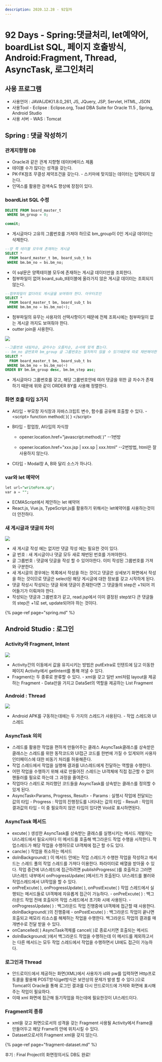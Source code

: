 ```yaml
---
description: 2020.12.28 - 92일차
---
```


# 92 Days - Spring:댓글처리, let예약어, boardList SQL, 페이지 호출방식, Android:Fragment, Thread, AsyncTask, 로그인처리

## 사용 프로그램

* 사용언어 : JAVA\(JDK\)1.8.0\_261, JS, JQuery, JSP, Servlet, HTML, JSON
* 사용Tool  - Eclipse : Eclipse.org, Toad DBA Suite for Oracle 11.5 , Spring, Android Studio
* 사용 서버 - WAS : Tomcat

## Spring : 댓글 작성하기

### 관계지향형 DB

* Oracle과 같은 관계 지향형 데이터베이스 제품
* 테이블 수가 많다는 성격을 갖는다.
* PK-FK참조 무결성 제약조건을 갖는다. - 스키마에 맞지않는 데이터는 입력되지 않는다.
* 인덱스를 활용한 검색속도 향상에 장점이 있다.

### boardList SQL 수정

```sql
DELETE FROM board_master_t
 WHERE bm_group = 0;
 
commit;
```

* 게시글마다 고유의 그룹번호를 가져야 하므로 bm\_group이 0인 게시글 데이터는 삭제한다.

```sql
--양 쪽 테이블 모두에 존재하는 게시글
SELECT * 
  FROM board_master_t bm, board_sub_t bs
 WHERE bm.bm_no = bs.bm_no;
```

* 이 sql문은 양쪽테이블 모두에 존재하는 게시글 데이터만을 조회한다.
* 첨부파일이 없어 board\_sub\_t테이블에 올라가지 않은 게시글 데이터는 조회되지 않는다.

```sql
--첨부파일이 없더라도 게시글을 보여줘야 한다. 아우터조인
SELECT * 
  FROM board_master_t bm, board_sub_t bs
 WHERE bm.bm_no = bs.bm_no(+);
```

* 첨부파일의 유무는 사용자의 선택사항이기 때문에 전체 조회시에는 첨부파일이 없는 게시글 까지도 보여줘야 한다.
* outter join을 사용한다.

![](../../../.gitbook/assets/table.png)

```sql
--그룹번호 내림차순, 글차수는 오름차순, 순서에 맞게 뽑는다.
-- bm_no 글번호와 bm_group 글 그룹번호는 일치하지 않을 수 있기때문에 따로 채번해야한다.
SELECT * 
  FROM board_master_t bm, board_sub_t bs
 WHERE bm.bm_no = bs.bm_no(+)
ORDER BY bm.bm_group desc, bm.bm_step asc;
```

* 게시글마다 그룹번호를 갖고, 해당 그룹번호안에 여러 댓글을 위한 글 차수가 존재하기 때문에 위와 같이 ORDER BY를 사용해 정렬한다.

### 화면 호출 타입 3가지

* A타입 - 부모창 자식창과 자바스크립트 변수, 함수를 공유해 호출할 수 있다. - &lt;script&gt; function method\( \){ } &lt;/script&gt;
* B타입 - 팝업창, A타입의 자식창

  - opener.location.href="javascript:method\( \)" --1번방

  - opener.location.href="xxx.jsp \| xxx.sp \| xxx.html" --2번방법, html은 잘 사용하지 않는다.

* C타입 - Modal창 A, B와 달리 소스가 하나다.

### var와 let 예약어

```sql
let url="writeForm.sp";
var a = "";
```

* ECMAScript에서 제안하는 let 예약어
* React.js, Vue.js, TypeScript.js를 활용하기 위해서는 let예약어를 사용하는것이 더 안전하다.

### 새 게시글과 댓글의 차이

![](../../../.gitbook/assets/1%20%28105%29.png)

* 새 게시글 작성 에는 없지만 댓글 작성 에는 필요한 것이 있다.
* 글 번호 :  새 게시글이나 댓글 모두 새로 채번된 번호를 가져야한다.
* 글 그룹번호 : 댓글에 덧글을 작성 할 수 있어야한다. 이미 작성된 그룹번호를 가져와 구분한다.
* 새 게시글의 경우에는 목록에서 작성을 하는 것이고 댓글은 상세보기 화면에서 작성을 하는 것이므로 댓글은 select된 해당 게시글에 대한 정보를 갖고 시작하게 된다.
* 댓글 작성시 작성되는 댓글 뒤에 댓글이 존재한다면 그 댓글들의 step은 +1되어 끼어들기가 이뤄져야 한다.
* 작성되는 댓글과 그룹번호가 같고, read.jsp에서 이미 결정된 step보다 큰 댓글들의 step은 +1로 set, update되어야 하는 것이다.

{% page-ref page="spring.md" %}

## Android Studio : 로그인

### Activity와 Fragment, Intent

![](../../../.gitbook/assets/1%20%28103%29.png)

* Activity간의 이동에서 값을 유지시키는 방법은 putExtra로 인텐트에 담고 이동한 페이지 Activity에서 getIntent를 통해 꺼낼 수 있다.
* Fragment는 두 종류로 분류할 수 있다. - xml을 갖고 일반 xml처럼 layout을 제공하는 Fragment - Data만을 가지고 DataSet의 역할을 제공하는 List Fragment

### Android : Thread

![](../../../.gitbook/assets/2%20%2878%29.png)

* Android APK를 구동하는데에는 두 가지의 스레드가 사용된다. - 작업 스레드와 UI스레드

### AsyncTask 의의

* 스레드를 활용한 작업을 편하게 만들어주는 클래스 AsyncTask클래스를 상속받은 클래스는 스레드를 위한 동작코드와 UI접근 코드를 한번에 가질 수 있게되어 사용자 인터페이스에 대한 비동기 처리를 허용해준다.
* 작업 스레드에서 작업을 실행해 결과를 UI스레드에게 전달하는 역할을 수행한다.
* 어떤 작업을 수행하기 위해 새로 만들어진 스레드는 UI객체에 직접 접근할 수 없어 핸들러를 필요로 하는데 그 과정을 줄여준다.
* 작업마다 스레드로 처리했던 코드들을 AsyncTask를 상속받는 클래스를 정의할 수 있게 된다.
* AsyncTask&lt;Params, Progress, Result&gt; - Params : 실행시 작업에 전달되는 값의 타입 - Progress : 작업의 진행정도를 나타내는 값의 타입 - Result : 작업의 결과값의 타입 - 이 중 필요하지 않은 타입이 있다면 Void로 표시하면된다.

### AsyncTask 메서드

* excute\( \) 생성한 AsyncTask를 상속받는 클래스를 실행시키는 메서드 개발자는 UI스레드에서 필요시마다 이 메서드를 호출해 백그라운드 작업 수행을 시작한다. 작업스레드가 해당 작업을 수행하므로 UI객체에 접근 할 수도 있다.
* cancle\( \) 작업을 취소하는 메서드
* doInBackground\( \) 이 메서드 안에는 작업 스레드가 수행한 작업을 작성하고  메서드는 스레드 풀의 작업 스레드를 가져다 이용한다.  파라미터로 배열을 받아올 수 있다. 작업 중간에 UI스레드에 접근하려면 publishProgress\( \)를 호출하고 그러면 UI스레드 내부에서 onProgressUpdate\( \)메서드가 호출된다. UI스레드를 불러와 작업스레드에서 UI작업을 할 수 있다.
* onPreExcute\( \), onProgressUpdate\( \), onPostExcute\( \) 작업 스레드에서 실행되는 메서드들로 UI객체에 자유롭게 접근이 가능하다. - onPreExcute\( \) : 백그라운드 작업 전에 호출되어 작업 스레드에서 초기화 시에 사용된다. - onProgressUpdate\( \) :  백그라운드 작업 진행중에 UI객체에 접근할 때 사용한다.                                            doInBackground\( \)의 진행중에 - onPostExcute\( \) : 백그라운드 작업이 끝나면 호출되고 메모리 리소스를 해체하는 작업을 수행한다.                                  백그라운드 작업의 결과를 매개변수로 전달 받을 수 있다.
* onCancelled\( \) AsyncTask객체를 cancel\( \)로 종료시키면 호출되는 메서드
* doInBackground\( \)에서 백그라운드 작업을 수행하는데 이 메서드를 제외하고서는 다른 메서드는 모두 작업 스레드에서 작업을 수행하면서 UI에도 접근이 가능하다.

### 로그인과 Thread

* 안드로이드에서 제공하는 화면\(XML\)에서 사용자가  id와 pw를 입력하면 Http프로토콜을 활용해 POST방식\(get방식은 보안상의 문제가 발생 할 수 있다.\)으로 Tomcat이 Oracle을 통해 로그인 결과를 다시 안드로이드에 가져와 화면에 표시해주는 작업이 필요하다.
* 이때 xml 화면에 접근해 동기작업을 하는데에 필요한것이 UI스레드이다. 

### Fragment의 종류

* xml을 갖고 화면으로서의 성격을 갖는 Fragment 사용될 Activity에서 Frame을 만들어두고 해당 Frame의 안에 위치시킬 수 있다.
* Dataset으로서의 Fragment xml을 갖지 않는다.

{% page-ref page="fragment-dataset.md" %}

후기 : Final Project의 화면정의서도 DB도 완료!

